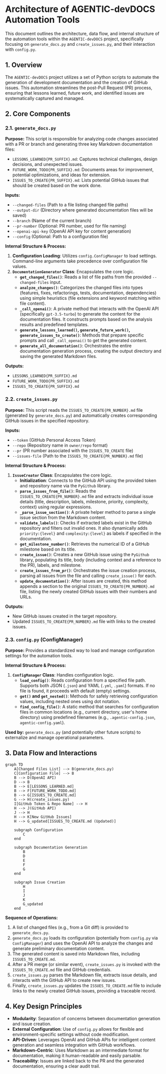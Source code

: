 # Architecture of AGENTIC-devDOCS Automation Tools

This document outlines the architecture, data flow, and internal structure of the automation tools within the `AGENTIC-devDOCS` project, specifically focusing on `generate_docs.py` and `create_issues.py`, and their interaction with `config.py`.

## 1. Overview

The `AGENTIC-devDOCS` project utilizes a set of Python scripts to automate the generation of development documentation and the creation of GitHub issues. This automation streamlines the post-Pull Request (PR) process, ensuring that lessons learned, future work, and identified issues are systematically captured and managed.

## 2. Core Components

### 2.1. `generate_docs.py`

**Purpose:** This script is responsible for analyzing code changes associated with a PR or branch and generating three key Markdown documentation files:

*   `LESSONS_LEARNED{PR_SUFFIX}.md`: Captures technical challenges, design decisions, and unexpected issues.
*   `FUTURE_WORK_TODO{PR_SUFFIX}.md`: Documents areas for improvement, potential optimizations, and ideas for extension.
*   `ISSUES_TO_CREATE{PR_SUFFIX}.md`: Lists potential GitHub issues that should be created based on the work done.

**Inputs:**

*   `--changed-files` (Path to a file listing changed file paths)
*   `--output-dir` (Directory where generated documentation files will be saved)
*   `--branch` (Name of the current branch)
*   `--pr-number` (Optional: PR number, used for file naming)
*   `--openai-api-key` (OpenAI API key for content generation)
*   `--config` (Optional: Path to a configuration file)

**Internal Structure & Process:**

1.  **Configuration Loading**: Utilizes `config.ConfigManager` to load settings. Command-line arguments take precedence over configuration file values.
2.  **`DocumentationGenerator` Class**: Encapsulates the core logic.
    *   **`get_changed_files()`**: Reads a list of file paths from the provided `--changed-files` input.
    *   **`analyze_changes()`**: Categorizes the changed files into types (features, fixes, refactorings, tests, documentation, dependencies) using simple heuristics (file extensions and keyword matching within file content).
    *   **`_call_openai()`**: A private method that interacts with the OpenAI API (specifically `gpt-3.5-turbo`) to generate the content for the documentation files. It constructs prompts based on the analysis results and predefined templates.
    *   **`generate_lessons_learned()`, `generate_future_work()`, `generate_issues_to_create()`**: Methods that prepare specific prompts and call `_call_openai()` to get the generated content.
    *   **`generate_all_documentation()`**: Orchestrates the entire documentation generation process, creating the output directory and saving the generated Markdown files.

**Outputs:**

*   `LESSONS_LEARNED{PR_SUFFIX}.md`
*   `FUTURE_WORK_TODO{PR_SUFFIX}.md`
*   `ISSUES_TO_CREATE{PR_SUFFIX}.md`

### 2.2. `create_issues.py`

**Purpose:** This script reads the `ISSUES_TO_CREATE{PR_NUMBER}.md` file (generated by `generate_docs.py`) and automatically creates corresponding GitHub issues in the specified repository.

**Inputs:**

*   `--token` (GitHub Personal Access Token)
*   `--repo` (Repository name in `owner/repo` format)
*   `--pr` (PR number associated with the `ISSUES_TO_CREATE` file)
*   `--issues-file` (Path to the `ISSUES_TO_CREATE{PR_NUMBER}.md` file)

**Internal Structure & Process:**

1.  **`IssueCreator` Class**: Encapsulates the core logic.
    *   **Initialization**: Connects to the GitHub API using the provided token and repository name via the `PyGithub` library.
    *   **`parse_issues_from_file()`**: Reads the `ISSUES_TO_CREATE{PR_NUMBER}.md` file and extracts individual issue details (title, description, labels, milestone, priority, complexity, context) using regular expressions.
    *   **`_parse_issue_section()`**: A private helper method to parse a single issue section from the Markdown content.
    *   **`validate_labels()`**: Checks if extracted labels exist in the GitHub repository and filters out invalid ones. It also dynamically adds `priority:{level}` and `complexity:{level}` as labels if specified in the documentation.
    *   **`get_milestone_number()`**: Retrieves the numerical ID of a GitHub milestone based on its title.
    *   **`create_issue()`**: Creates a new GitHub issue using the `PyGithub` library, populating its title, body (including context and a reference to the PR), labels, and milestone.
    *   **`create_issues_from_pr()`**: Orchestrates the issue creation process, parsing all issues from the file and calling `create_issue()` for each.
    *   **`update_documentation()`**: After issues are created, this method appends a section to the original `ISSUES_TO_CREATE{PR_NUMBER}.md` file, listing the newly created GitHub issues with their numbers and URLs.

**Outputs:**

*   New GitHub issues created in the target repository.
*   Updated `ISSUES_TO_CREATE{PR_NUMBER}.md` file with links to the created issues.

### 2.3. `config.py` (ConfigManager)

**Purpose:** Provides a standardized way to load and manage configuration settings for the automation tools.

**Internal Structure & Process:**

1.  **`ConfigManager` Class**: Handles configuration logic.
    *   **`load_config()`**: Reads configuration from a specified file path. Supports both JSON (`.json`) and YAML (`.yml`, `.yaml`) formats. If no file is found, it proceeds with default (empty) settings.
    *   **`get()` and `get_nested()`**: Methods for safely retrieving configuration values, including nested ones using dot notation.
    *   **`find_config_file()`**: A static method that searches for configuration files in common locations (e.g., current directory, user's home directory) using predefined filenames (e.g., `.agentic-config.json`, `agentic-config.yaml`).

**Used by:** `generate_docs.py` (and potentially other future scripts) to externalize and manage operational parameters.

## 3. Data Flow and Interactions

```mermaid
graph TD
    A[Changed Files List] --> B(generate_docs.py)
    C[Configuration File] --> B
    B --> D(OpenAI API)
    D --> B
    B --> E[LESSONS_LEARNED.md]
    B --> F[FUTURE_WORK_TODO.md]
    B --> G[ISSUES_TO_CREATE.md]
    G --> H(create_issues.py)
    I[GitHub Token & Repo Name] --> H
    H --> J(GitHub API)
    J --> H
    H --> K[New GitHub Issues]
    H --> G_updated[ISSUES_TO_CREATE.md (Updated)]

    subgraph Configuration
        C
    end

    subgraph Documentation Generation
        B
        D
        E
        F
        G
    end

    subgraph Issue Creation
        H
        I
        J
        K
        G_updated
    end
```

**Sequence of Operations:**

1.  A list of changed files (e.g., from a Git diff) is provided to `generate_docs.py`.
2.  `generate_docs.py` loads its configuration (potentially from `config.py` via `ConfigManager`) and uses the OpenAI API to analyze the changes and generate preliminary documentation content.
3.  The generated content is saved into Markdown files, including `ISSUES_TO_CREATE.md`.
4.  After a PR merge (or similar event), `create_issues.py` is invoked with the `ISSUES_TO_CREATE.md` file and GitHub credentials.
5.  `create_issues.py` parses the Markdown file, extracts issue details, and interacts with the GitHub API to create new issues.
6.  Finally, `create_issues.py` updates the `ISSUES_TO_CREATE.md` file to include links to the newly created GitHub issues, providing a traceable record.

## 4. Key Design Principles

*   **Modularity**: Separation of concerns between documentation generation and issue creation.
*   **External Configuration**: Use of `config.py` allows for flexible and environment-specific settings without code modification.
*   **API-Driven**: Leverages OpenAI and GitHub APIs for intelligent content generation and seamless integration with GitHub workflows.
*   **Markdown-Centric**: Uses Markdown as an intermediate format for documentation, making it human-readable and easily parsable.
*   **Traceability**: Issues are linked back to the PR and the generated documentation, ensuring a clear audit trail. 